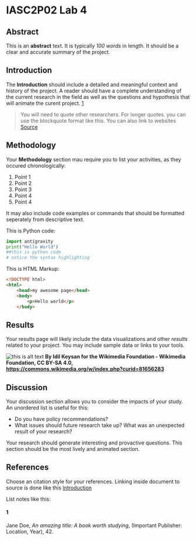 # IASC2P02 Lab 4 

## Abstract

This is an **abstract** text. It 
is typically *100 words* in length.
It should be a clear and accurate summary of the project. 
## Introduction
The **Introduction** should include a detailed and meaningful context and history of the project. A reader should have a complete understanding of the current research in the field as well as the questions and hypothesis that will animate the curent project. [1](#1)
> You will need to quote other researchers. For longer quotes. you can use the blockquote format like this. You can also link to websites [Source](https://duckduckgo.com/)
## Methodology
Your **Methodology** section mau require you to list your activities, as they occured chronologically:
1. Point 1 
2. Point 2
3. Point 3
4. Point 4
5. Point 4

It may also include code examples or commands that should be formatted seperately from descriptive text. 

This is Python code:

```python
import antigravity
print("Hello World")
##this is python code
# notice the syntax highlighting
```
This is HTML Markup:
```Html
<!DOCTYPE html>
<html>
    <head>my awesome page</head>
    <body>
        <p>Hello world</p>
    </body>
```

## Results
Your results page will likely include the data visualizations and other *results* related to your project. You may include sample data or links to your tools. 

![this is alt text](https://upload.wikimedia.org/wikipedia/commons/6/6a/Science_-_Idil_Keysan_-_Wikimedia_Giphy_stickers_2019.gif)
**By Idil Keysan for the Wikimedia Foundation - Wikimedia Foundation, CC BY-SA 4.0, https://commons.wikimedia.org/w/index.php?curid=81656283**
## Discussion
Your discussion section allows you to consider the impacts of your study. An unordered list is useful for this:

- Do you have policy recommendations?
- What issues should future research take up?
What was an unexpected result of your research?

Your research should generate interesting and provactive questions. This section should be the most lively and animated section.
## References 
Choose an citation style for your references. Linking inside document to source is done like this [Introduction](#introduction)

List notes like this:

#### 1
Jane Doe, *An amazing title: A book worth studying*, (Important Publisher: Location, Year), 42.